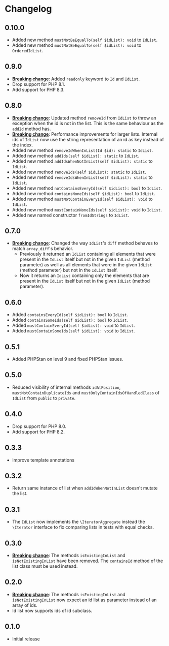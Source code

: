 # Changelog

## 0.10.0

- Added new method `mustNotBeEqualTo(self $idList): void` to `IdList`.
- Added new method `mustNotBeEqualTo(self $idList): void` to `OrderedIdList`.

## 0.9.0

- **[Breaking change](./UPGRADE.md#switch-your-id-and-idlist-classes-to-readonly)**: Added `readonly` keyword to `Id` and `IdList`.
- Drop support for PHP 8.1.
- Add support for PHP 8.3.

## 0.8.0

- **[Breaking change](./UPGRADE.md#updated-behaviour-of-idlistremoveid)**: Updated method `removeId` from `IdList` to throw an exception when the id is not in the list. This is the same behaviour as the `addId` method has.
- **[Breaking change](./UPGRADE.md#internal-ids-of-idlist-now-use-the-string-representation-of-an-id-as-key-instead-of-the-index)**: Performance improvements for larger lists. Internal ids of `IdList` now use the string representation of an id as key instead of the index.
- Added new method `removeIdWhenInList(Id $id): static` to `IdList`.
- Added new method `addIds(self $idList): static` to `IdList`.
- Added new method `addIdsWhenNotInList(self $idList): static` to `IdList`.
- Added new method `removeIds(self $idList): static` to `IdList`.
- Added new method `removeIdsWhenInList(self $idList): static` to `IdList`.
- Added new method `notContainsEveryId(self $idList): bool` to `IdList`.
- Added new method `containsNoneIds(self $idList): bool` to `IdList`.
- Added new method `mustNotContainEveryId(self $idList): void` to `IdList`.
- Added new method `mustContainNoneIds(self $idList): void` to `IdList`.
- Added new named constructor `fromIdStrings` to `IdList`.

## 0.7.0

- **[Breaking change](./UPGRADE.md#updated-behaviour-of-idlistdiff)**: Changed the way `IdList`'s `diff` method behaves to match `array_diff`'s behavior.
  - Previously it returned an `IdList` containing all elements that were present in the `IdList` itself but not in the given `IdList` (method parameter) as well as all elements that were in the given `IdList` (method parameter) but not in the `IdList` itself.
  - Now it returns an `IdList` containing only the elements that are present in the `IdList` itself but not in the given `IdList` (method parameter).

## 0.6.0

- Added `containsEveryId(self $idList): bool` to `IdList`.
- Added `containsSomeIds(self $idList): bool` to `IdList`.
- Added `mustContainEveryId(self $idList): void` to `IdList`.
- Added `mustContainSomeIds(self $idList): void` to `IdList`.

## 0.5.1

- Added PHPStan on level 9 and fixed PHPStan issues.

## 0.5.0

- Reduced visibility of internal methods `idAtPosition`, `mustNotContainDuplicateIds` and `mustOnlyContainIdsOfHandledClass` of `IdList` from `public` to `private`.

## 0.4.0

- Drop support for PHP 8.0.
- Add support for PHP 8.2.

## 0.3.3

- Improve template annotations

## 0.3.2

- Return same instance of list when `addIdWhenNotInList` doesn't mutate the list.

## 0.3.1

- The `IdList` now implements the `\IteratorAggregate` instead the `\Iterator` interface to fix comparing lists in tests with equal checks.  

## 0.3.0

- **[Breaking change](./UPGRADE.md#removed-methods-isexistinginlist-and-isnotexistinginlist)**: The methods `isExistingInList` and `isNotExistingInList` have been removed. The `containsId` method of the list class must be used instead.

## 0.2.0

- **[Breaking change](./UPGRADE.md#id-list-parameter-for-isexistinginlist-and-isnotexistinginlist)**: The methods `isExistingInList` and `isNotExistingInList` now expect an id list as parameter instead of an array of ids.
- Id list now supports ids of id subclass.

## 0.1.0

- Initial release
